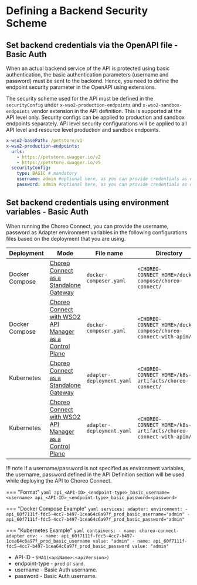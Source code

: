 # Defining a Backend Security Scheme

## Set backend credentials via the OpenAPI file - Basic Auth

When an actual backend service of the API is protected using basic authentication, the basic authentication parameters (username and password) must be sent to the backend. 
Hence, you need to define the endpoint security parameter in the OpenAPI using extensions.

The security scheme used for the API must be defined in the `securityConfig` under `x-wso2-production-endpoints` and `x-wso2-sandbox-endpoints` vendor extension in the API definition.
This is supported at the API level only. 
Security configs can be applied to production and sandbox endpoints separately. 
API level security configurations will be applied to all API level and resource level production and sandbox endpoints.

```yaml
x-wso2-basePath: /petstore/v1
x-wso2-production-endpoints: 
  urls:
    - https://petstore.swagger.io/v2
    - https://petstore.swagger.io/v5
  securityConfig:
    type: BASIC # mandatory
    username: admin #optional here, as you can provide credentials as environment variables
    password: admin #optional here, as you can provide credentials as environment variables
```

## Set backend credentials using environment variables - Basic Auth

When running the Choreo Connect, you can provide the username, password as Adapter environment variables in the following configurations files based on the deployment that you are using.

| **Deployment** | **Mode**| **File name** | **Directory** |
|----------------|---------|---------------|---------------|
| Docker Compose |[Choreo Connect as a Standalone Gateway]({{base_path}}/deploy-and-publish/deploy-on-gateway/choreo-connect/concepts/as-a-standalone-gateway/)| `docker-composer.yaml` | `<CHOREO-CONNECT_HOME>/docker-compose/choreo-connect/` |
| Docker Compose |[Choreo Connect with WSO2 API Manager as a Control Plane]({{base_path}}/deploy-and-publish/deploy-on-gateway/choreo-connect/concepts/apim-as-control-plane/) | `docker-composer.yaml` | `<CHOREO-CONNECT_HOME>/docker-compose/choreo-connect-with-apim/` |
| Kubernetes |[Choreo Connect as a Standalone Gateway]({{base_path}}/deploy-and-publish/deploy-on-gateway/choreo-connect/concepts/as-a-standalone-gateway/)| `adapter-deployment.yaml` | `<CHOREO-CONNECT_HOME>/k8s-artifacts/choreo-connect/` |
| Kubernetes |[Choreo Connect with WSO2 API Manager as a Control Plane]({{base_path}}/deploy-and-publish/deploy-on-gateway/choreo-connect/concepts/apim-as-control-plane/)| `adapter-deployment.yaml` | `<CHOREO-CONNECT_HOME>/k8s-artifacts/choreo-connect-with-apim/` |


!!! note 
    If a username/password is not specified as environment variables, the username, password defined in the API Definition section will be used while deploying the API to Choreo Connect.

=== "Format"
    ```yaml
    api_<API-ID>_<endpoint-type>_basic_username=<username>
    api_<API-ID>_<endpoint-type>_basic_password=<password>
    ```

=== "Docker Compose Example"
    ``` yaml
    services:
        adapter:
            environment:
            - api_60f7111f-fdc5-4cc7-b497-1cea64c6a97f_prod_basic_username="admin"
            - api_60f7111f-fdc5-4cc7-b497-1cea64c6a97f_prod_basic_password="admin"
    ```

=== "Kubernetes Example"
    ``` yaml
    containers:
        - name: choreo-connect-adapter
          env:
            - name: api_60f7111f-fdc5-4cc7-b497-1cea64c6a97f_prod_basic_username
              value: "admin"
            - name: api_60f7111f-fdc5-4cc7-b497-1cea64c6a97f_prod_basic_password
              value: "admin"
    ```

- API-ID - `SHA1(<apiName>:<apiVersion>)`
- endpoint-type - `prod` or `sand`.
- username - Basic Auth username.
- password - Basic Auth username.
